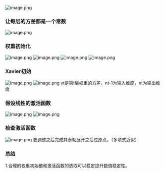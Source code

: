 ![image.png](https://cdn.jsdelivr.net/gh/Bluestone-work/image/image/20240924102942.png)
### 让每层的方差都是一个常数
![image.png](https://cdn.jsdelivr.net/gh/Bluestone-work/image/image/20240924103144.png)
### 权重初始化
![image.png](https://cdn.jsdelivr.net/gh/Bluestone-work/image/image/20240924103342.png)
![image.png](https://cdn.jsdelivr.net/gh/Bluestone-work/image/image/20240924103604.png)
![image.png](https://cdn.jsdelivr.net/gh/Bluestone-work/image/image/20240924103844.png)
![image.png](https://cdn.jsdelivr.net/gh/Bluestone-work/image/image/20240924104515.png)
### Xavier初始
![image.png](https://cdn.jsdelivr.net/gh/Bluestone-work/image/image/20240924104549.png)
![image.png](https://cdn.jsdelivr.net/gh/Bluestone-work/image/image/20240924104600.png)
γt是第t层权重的方差，nt-1为输入维度，nt为输出维度

### 假设线性的激活函数
![image.png](https://cdn.jsdelivr.net/gh/Bluestone-work/image/image/20240924104942.png)
![image.png](https://cdn.jsdelivr.net/gh/Bluestone-work/image/image/20240924104954.png)
### 检查激活函数
![image.png](https://cdn.jsdelivr.net/gh/Bluestone-work/image/image/20240924124733.png)
要调整之后完成其泰勒展开之后过原点。（多项式近似）
### 总结
1.合理的权重初始值和激活函数的选取可以稳定提升数值稳定性。
